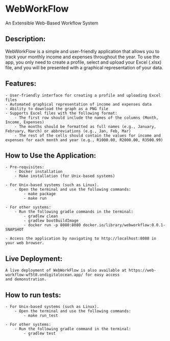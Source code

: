 # WebWorkFlow
An Extensible Web-Based Workflow System

## Description:
WebWorkFlow is a simple and user-friendly application that allows you to track your monthly income and expenses throughout 
the year. To use the app, you only need to create a profile, select and upload your Excel (.xlsx) file, and you will be 
presented with a graphical representation of your data.


## Features:
    - User-friendly interface for creating a profile and uploading Excel files
    - Automated graphical representation of income and expenses data
    - Ability to download the graph as a PNG file
    - Supports Excel files with the following format:
        - The first row should include the names of the columns (Month, Income, Expenses)
        - The months should be formatted as full names (e.g., January, February, March) or abbreviations (e.g., Jan, Feb, Mar)
        - The rest of the cells should contain the values for income and expenses for each month and year (e.g., R1000.00, R2000.00, R3500.99)


## How to Use the Application:

    - Pre-requisites:
        - Docker installation
        - Make installation (for Unix-based systems)

    - For Unix-based systems (such as Linux).
        - Open the terminal and use the following commands:
            - make package 
            - make run

    - For other systems:
        - Run the following gradle commands in the terminal:
            - gradlew clean
            - gradlew bootBuildImage
            - docker run -p 8080:8080 docker.io/library/webworkflow:0.0.1-SNAPSHOT

    - Access the application by navigating to http://localhost:8080 in your web browser.
    

## Live Deployment:
    A live deployment of WebWorkFlow is also available at https://web-workflow-wf5t8.ondigitalocean.app/ for easy access 
    and demonstration.

## How to run tests:
    
    - For Unix-based systems (such as Linux).
        - Open the terminal and use the following commands:
            - make run_test

    - For other systems:
        - Run the following gradle command in the terminal:
            - gradlew test